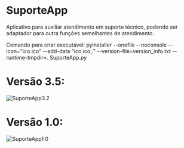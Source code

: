 # SuporteApp
Aplicativo para auxiliar atendimento em suporte técnico, podendo ser adaptador para outra funções semelhantes de atendimento.


Comando para criar executável:
pyinstaller --onefile --noconsole --icon="ico.ico" --add-data "ico.ico;." --version-file=version_info.txt --runtime-tmpdir=. SuporteApp.py


<h1>Versão 3.5:</h1>

![SuporteApp3.2](https://github.com/user-attachments/assets/b34a941f-8dbc-4a78-a90a-aa022cc72425)


<h1>Versão 1.0:</h1>

![SuporteApp1 0](https://github.com/user-attachments/assets/b29ee307-17d7-41eb-adc0-1ba1038506f3)
